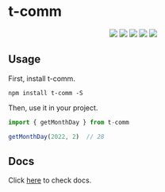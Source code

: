 # t-comm


<p align="center">
  <img src="https://img.shields.io/travis/com/novlan1/t-comm">
  <img src="https://img.shields.io/npm/dw/t-comm">
  <img src="https://img.shields.io/npm/v/t-comm">
  <img src="https://img.shields.io/npm/l/t-comm">
  <img src="https://img.shields.io/codecov/c/github/novlan1/t-comm">
</p>


## Usage

First, install t-comm.

```
npm install t-comm -S
```

Then, use it in your project.

```ts
import { getMonthDay } from t-comm

getMonthDay(2022, 2)  // 28
```


## Docs


Click [here](https://novlan1.github.io/t-comm/) to check docs.


